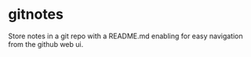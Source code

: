 # gitnotes
Store notes in a git repo with a README.md enabling for easy navigation from the github web ui.
